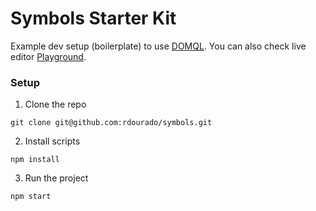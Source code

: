 # Symbols Starter Kit
Example dev setup (boilerplate) to use [DOMQL](https://github.com/domql/domql). You can also check live editor [Playground](https://domql.com/playground/).

### Setup

1. Clone the repo
```
git clone git@github.com:rdourado/symbols.git
```

2. Install scripts
```
npm install
```

3. Run the project
```
npm start
```
